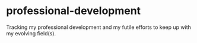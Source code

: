 # professional-development
Tracking my professional development and my futile efforts to keep up with my evolving field(s).
